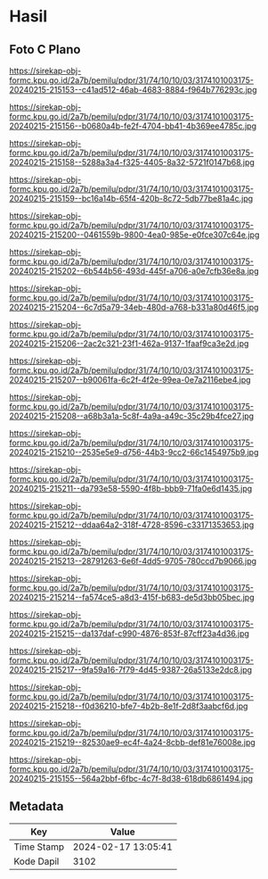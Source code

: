# Hasil

## Foto C Plano

https://sirekap-obj-formc.kpu.go.id/2a7b/pemilu/pdpr/31/74/10/10/03/3174101003175-20240215-215153--c41ad512-46ab-4683-8884-f964b776293c.jpg

https://sirekap-obj-formc.kpu.go.id/2a7b/pemilu/pdpr/31/74/10/10/03/3174101003175-20240215-215156--b0680a4b-fe2f-4704-bb41-4b369ee4785c.jpg

https://sirekap-obj-formc.kpu.go.id/2a7b/pemilu/pdpr/31/74/10/10/03/3174101003175-20240215-215158--5288a3a4-f325-4405-8a32-5721f0147b68.jpg

https://sirekap-obj-formc.kpu.go.id/2a7b/pemilu/pdpr/31/74/10/10/03/3174101003175-20240215-215159--bc16a14b-65f4-420b-8c72-5db77be81a4c.jpg

https://sirekap-obj-formc.kpu.go.id/2a7b/pemilu/pdpr/31/74/10/10/03/3174101003175-20240215-215200--0461559b-9800-4ea0-985e-e0fce307c64e.jpg

https://sirekap-obj-formc.kpu.go.id/2a7b/pemilu/pdpr/31/74/10/10/03/3174101003175-20240215-215202--6b544b56-493d-445f-a706-a0e7cfb36e8a.jpg

https://sirekap-obj-formc.kpu.go.id/2a7b/pemilu/pdpr/31/74/10/10/03/3174101003175-20240215-215204--6c7d5a79-34eb-480d-a768-b331a80d46f5.jpg

https://sirekap-obj-formc.kpu.go.id/2a7b/pemilu/pdpr/31/74/10/10/03/3174101003175-20240215-215206--2ac2c321-23f1-462a-9137-1faaf9ca3e2d.jpg

https://sirekap-obj-formc.kpu.go.id/2a7b/pemilu/pdpr/31/74/10/10/03/3174101003175-20240215-215207--b90061fa-6c2f-4f2e-99ea-0e7a2116ebe4.jpg

https://sirekap-obj-formc.kpu.go.id/2a7b/pemilu/pdpr/31/74/10/10/03/3174101003175-20240215-215208--a68b3a1a-5c8f-4a9a-a49c-35c29b4fce27.jpg

https://sirekap-obj-formc.kpu.go.id/2a7b/pemilu/pdpr/31/74/10/10/03/3174101003175-20240215-215210--2535e5e9-d756-44b3-9cc2-66c1454975b9.jpg

https://sirekap-obj-formc.kpu.go.id/2a7b/pemilu/pdpr/31/74/10/10/03/3174101003175-20240215-215211--da793e58-5590-4f8b-bbb9-71fa0e6d1435.jpg

https://sirekap-obj-formc.kpu.go.id/2a7b/pemilu/pdpr/31/74/10/10/03/3174101003175-20240215-215212--ddaa64a2-318f-4728-8596-c33171353653.jpg

https://sirekap-obj-formc.kpu.go.id/2a7b/pemilu/pdpr/31/74/10/10/03/3174101003175-20240215-215213--28791263-6e6f-4dd5-9705-780ccd7b9066.jpg

https://sirekap-obj-formc.kpu.go.id/2a7b/pemilu/pdpr/31/74/10/10/03/3174101003175-20240215-215214--fa574ce5-a8d3-415f-b683-de5d3bb05bec.jpg

https://sirekap-obj-formc.kpu.go.id/2a7b/pemilu/pdpr/31/74/10/10/03/3174101003175-20240215-215215--da137daf-c990-4876-853f-87cff23a4d36.jpg

https://sirekap-obj-formc.kpu.go.id/2a7b/pemilu/pdpr/31/74/10/10/03/3174101003175-20240215-215217--9fa59a16-7f79-4d45-9387-26a5133e2dc8.jpg

https://sirekap-obj-formc.kpu.go.id/2a7b/pemilu/pdpr/31/74/10/10/03/3174101003175-20240215-215218--f0d36210-bfe7-4b2b-8e1f-2d8f3aabcf6d.jpg

https://sirekap-obj-formc.kpu.go.id/2a7b/pemilu/pdpr/31/74/10/10/03/3174101003175-20240215-215219--82530ae9-ec4f-4a24-8cbb-def81e76008e.jpg

https://sirekap-obj-formc.kpu.go.id/2a7b/pemilu/pdpr/31/74/10/10/03/3174101003175-20240215-215155--564a2bbf-6fbc-4c7f-8d38-618db6861494.jpg


## Metadata

| Key        | Value               |
| ---------- | ------------------- |
| Time Stamp | 2024-02-17 13:05:41 |
| Kode Dapil | 3102                |



